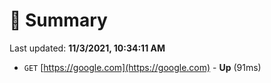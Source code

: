 # 📖 Summary
Last updated: **11/3/2021, 10:34:11 AM**

- `GET` [https://google.com](https://google.com) - **Up** (91ms)
